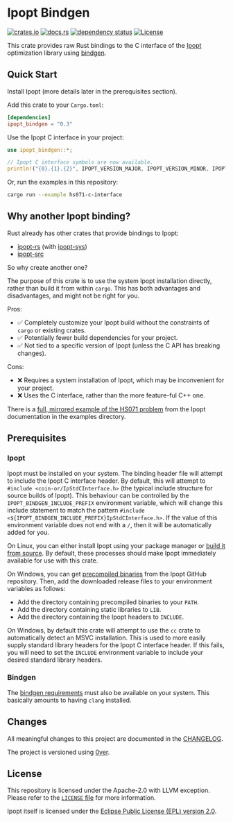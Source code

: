# Ipopt Bindgen

[![crates.io](https://img.shields.io/crates/v/ipopt_bindgen.svg)](https://crates.io/crates/ipopt_bindgen "ipopt_bindgen crates.io link")
[![docs.rs](https://docs.rs/bindgen/badge.svg)](https://docs.rs/ipopt_bindgen/ "ipopt_bindgen docs.rs link")
[![dependency status](https://deps.rs/repo/github/MattBolitho/ipopt_bindgen/status.svg)](https://deps.rs/repo/github/MattBolitho/ipopt_bindgen "ipopt_bindgen deps.rs link")
[![License](https://img.shields.io/crates/l/ipopt_bindgen.svg)](https://spdx.org/licenses/Apache-2.0.html "Apache 2.0 license link")

This crate provides raw Rust bindings to the C interface of the [Ipopt](https://github.com/coin-or/Ipopt "Ipopt GitHub repository") optimization library using [bindgen](https://github.com/rust-lang/rust-bindgen "bindgen GitHub repository").

## Quick Start

Install Ipopt (more details later in the prerequisites section).

Add this crate to your `Cargo.toml`:

```toml
[dependencies]
ipopt_bindgen = "0.3"
```

Use the Ipopt C interface in your project:

```rust
use ipopt_bindgen::*;

// Ipopt C interface symbols are now available.
println!("{0}.{1}.{2}", IPOPT_VERSION_MAJOR, IPOPT_VERSION_MINOR, IPOPT_VERSION_RELEASE);
```

Or, run the examples in this repository:

```sh
cargo run --example hs071-c-interface
```

## Why another Ipopt binding?

Rust already has other crates that provide bindings to Ipopt:

- [ipopt-rs](https://crates.io/crates/ipopt "ipopt-rs crates.io link") (with [ipopt-sys](https://crates.io/crates/ipopt-sys "ipopt-sys crates.io link"))
- [ipopt-src](https://github.com/Maroon502/ipopt-src "ipopt-src crates.io link")

So why create another one?

The purpose of this crate is to use the system Ipopt installation directly, rather than build it from within `cargo`.
This has both advantages and disadvantages, and might not be right for you.

Pros:

- ✅ Completely customize your Ipopt build without the constraints of `cargo` or existing crates.
- ✅ Potentially fewer build dependencies for your project.
- ✅ Not tied to a specific version of Ipopt (unless the C API has breaking changes).

Cons:

- ❌ Requires a system installation of Ipopt, which may be inconvenient for your project.
- ❌ Uses the C interface, rather than the more feature-ful C++ one.

There is a [full, mirrored example of the HS071 problem](examples/hs071.rs "HS071 problem link") from the Ipopt documentation in the examples directory.

## Prerequisites

### Ipopt

Ipopt must be installed on your system.
The binding header file will attempt to include the Ipopt C interface header.
By default, this will attempt to `#include <coin-or/IpStdCInterface.h>` (the typical include structure for source builds of Ipopt).
This behaviour can be controlled by the `IPOPT_BINDGEN_INCLUDE_PREFIX` environment variable, which will change this include statement to match the pattern `#include <${IPOPT_BINDGEN_INCLUDE_PREFIX}IpStdCInterface.h>`.
If the value of this environment variable does not end with a `/`, then it will be automatically added for you.

On Linux, you can either install Ipopt using your package manager or [build it from source](https://coin-or.github.io/Ipopt/INSTALL.html "Ipopt build documentation").
By default, these processes should make Ipopt immediately available for use with this crate.

On Windows, you can get [precompiled binaries](https://www.coin-or.org/download/binary/Ipopt/ "Ipopt GitHub Releases") from the Ipopt GitHub repository.
Then, add the downloaded release files to your environment variables as follows:

- Add the directory containing precompiled binaries to your `PATH`.
- Add the directory containing static libraries to `LIB`.
- Add the directory containing the Ipopt headers to `INCLUDE`.

On Windows, by default this crate will attempt to use the `cc` crate to automatically detect an MSVC installation.
This is used to more easily supply standard library headers for the Ipopt C interface header.
If this fails, you will need to set the `INCLUDE` environment variable to include your desired standard library headers.

### Bindgen

The [bindgen requirements](https://rust-lang.github.io/rust-bindgen/requirements.html "bindgen requirements documentation") must also be available on your system.
This basically amounts to having `clang` installed.

## Changes

All meaningful changes to this project are documented in the [CHANGELOG](CHANGELOG.md "Changelog link").

The project is versioned using [0ver](https://0ver.org/ "0ver specification link").

## License

This repository is licensed under the Apache-2.0 with LLVM exception.
Please refer to the [`LICENSE` file](./LICENSE "License file link") for more information.

Ipopt itself is licensed under the [Eclipse Public License (EPL) version 2.0](https://spdx.org/licenses/EPL-2.0.html "Eclipse Public License Version 2.0 link").
